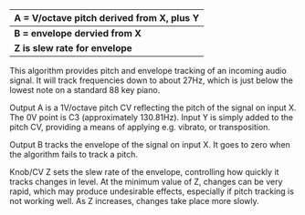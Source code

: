 
| **A = V/octave pitch derived from X, plus Y** |
|-----------------------------------------------|
| **B = envelope dervied from X**               |
| **Z is slew rate for envelope**               |

This algorithm provides pitch and envelope tracking of an incoming audio signal. It will track frequencies down to about
27Hz, which is just below the lowest note on a standard 88 key piano.

Output A is a 1V/octave pitch CV reflecting the pitch of the signal on input X. The 0V point is C3 (approximately
130.81Hz). Input Y is simply added to the pitch CV, providing a means of applying e.g. vibrato, or transposition.

Output B tracks the envelope of the signal on input X. It goes to zero when the algorithm fails to track a pitch.

Knob/CV Z sets the slew rate of the envelope, controlling how quickly it tracks changes in level. At the minimum value
of Z, changes can be very rapid, which may produce undesirable effects, especially if pitch tracking is not working
well. As Z increases, changes take place more slowly.
